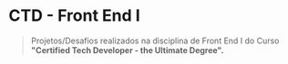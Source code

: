 # CTD - Front End I


>Projetos/Desafios realizados na disciplina de Front End I do Curso
> **"Certified Tech Developer - the Ultimate Degree".**

